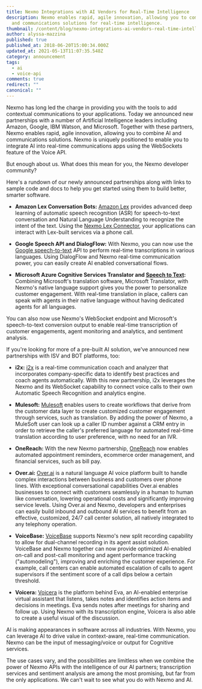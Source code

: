```yaml
---
title: Nexmo Integrations with AI Vendors for Real-Time Intelligence
description: Nexmo enables rapid, agile innovation, allowing you to combine AI
  and communications solutions for real-time intelligence.
thumbnail: /content/blog/nexmo-integrations-ai-vendors-real-time-intelligence/Nexmo_partnersw_AI.png
author: alyssa-mazzina
published: true
published_at: 2018-06-20T15:00:34.000Z
updated_at: 2021-05-13T11:07:35.548Z
category: announcement
tags:
  - ai
  - voice-api
comments: true
redirect: ""
canonical: ""
---
```

Nexmo has long led the charge in providing you with the tools to add contextual communications to your applications. Today we announced new partnerships with a number of Artificial Intelligence leaders including Amazon, Google, IBM Watson, and Microsoft. Together with these partners, Nexmo enables rapid, agile innovation, allowing you to combine AI and communications solutions. Nexmo is uniquely positioned to enable you to integrate AI into real-time communications apps using the WebSockets feature of the Voice API.

But enough about us. What does this mean for you, the Nexmo developer community?

Here's a rundown of our newly announced partnerships along with links to sample code and docs to help you get started using them to build better, smarter software.

*   **Amazon Lex Conversation Bots:** [Amazon Lex](https://www.nexmo.com/blog/2017/05/11/nexmo-aws-lex-connector-in-public-beta-dr/) provides advanced deep learning of automatic speech recognition (ASR) for speech-to-text conversation and Natural Language Understanding to recognize the intent of the text. Using the [Nexmo Lex Connector](https://github.com/Nexmo/lex-connector), your applications can interact with Lex-built services via a phone call.
*   **Google Speech API and DialogFlow:** With Nexmo, you can now use the [Google speech-to-text](https://github.com/nexmo-community/voice-google-speechtotext) API to perform real-time transcriptions in various languages. Using DialogFlow and Nexmo real-time communication power, you can easily create AI enabled conversational flows.

*   **Microsoft Azure Cognitive Services Translator and [Speech to Text](https://github.com/nexmo-community/voice-microsoft-speechtotext):** Combining Microsoft's translation software, Microsoft Translator, with Nexmo's native language support gives you the power to personalize customer engagement. With real-time translation in place, callers can speak with agents in their native language without having dedicated agents for all languages.

You can also now use Nexmo's WebSocket endpoint and Microsoft's speech-to-text conversion output to enable real-time transcription of customer engagements, agent monitoring and analytics, and sentiment analysis.

If you're looking for more of a pre-built AI solution, we've announced new partnerships with ISV and BOT platforms, too:

*   **i2x:** [i2x](https://i2x.ai/) is a real-time communication coach and analyzer that incorporates company-specific data to identify best practices and coach agents automatically. With this new partnership, i2x leverages the Nexmo and its WebSocket capability to connect voice calls to their own Automatic Speech Recognition and analytics engine.
*   **Mulesoft:** [Mulesoft](https://www.mulesoft.com/) enables users to create workflows that derive from the customer data layer to create customized customer engagement through services, such as translation. By adding the power of Nexmo, a MuleSoft user can look up a caller ID number against a CRM entry in order to retrieve the caller's preferred language for automated real-time translation according to user preference, with no need for an IVR.
*   **OneReach:** With the new Nexmo partnership, [OneReach](https://onereach.com/) now enables automated appointment reminders, ecommerce order management, and financial services, such as bill pay.
*   **Over.ai:** [Over.ai](https://over.ai/home) is a natural language AI voice platform built to handle complex interactions between business and customers over phone lines. With exceptional conversational capabilities Over.ai enables businesses to connect with customers seamlessly in a human to human like conversation, lowering operational costs and significantly improving service levels. Using Over.ai and Nexmo, developers and enterprises can easily build inbound and outbound AI services to benefit from an effective, customized, 24/7 call center solution, all natively integrated to any telephony operation.
*   **VoiceBase:** [VoiceBase](https://www.voicebase.com/) supports Nexmo's new split recording capability to allow for dual-channel recording in its agent assist solution. VoiceBase and Nexmo together can now provide optimized AI-enabled on-call and post-call monitoring and agent performance tracking ("automodeling"), improving and enriching the customer experience. For example, call centers can enable automated escalation of calls to agent supervisors if the sentiment score of a call dips below a certain threshold.

*   **Voicera:** [Voicera](https://www.voicera.com/) is the platform behind Eva, an AI-enabled enterprise virtual assistant that listens, takes notes and identifies action items and decisions in meetings. Eva sends notes after meetings for sharing and follow up. Using Nexmo with its transcription engine, Voicera is also able to create a useful visual of the discussion.

AI is making appearances in software across all industries. With Nexmo, you can leverage AI to drive value in context-aware, real-time communication. Nexmo can be the input of messaging/voice or output for Cognitive services.

The use cases vary, and the possibilities are limitless when we combine the power of Nexmo APIs with the intelligence of our AI partners; transcription services and sentiment analysis are among the most promising, but far from the only applications. We can't wait to see what you do with Nexmo and AI.